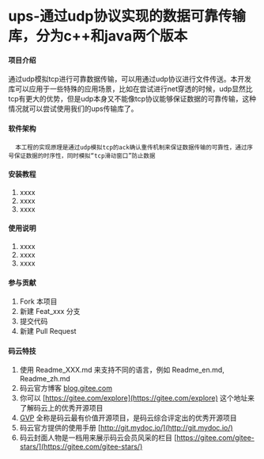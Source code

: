 # ups-通过udp协议实现的数据可靠传输库，分为c++和java两个版本

#### 项目介绍
通过udp模拟tcp进行可靠数据传输，可以用通过udp协议进行文件传送。本开发库可以应用于一些特殊的应用场景，比如在尝试进行net穿透的时候，udp显然比tcp有更大的优势，但是udp本身又不能像tcp协议能够保证数据的可靠传输，这种情况就可以尝试使用我们的ups传输库了。

#### 软件架构
      本工程的实现原理是通过udp模拟tcp的ack确认重传机制来保证数据传输的可靠性，通过序号保证数据的时序性，同时模拟“tcp滑动窗口”防止数据

#### 安装教程

1. xxxx
2. xxxx
3. xxxx

#### 使用说明

1. xxxx
2. xxxx
3. xxxx

#### 参与贡献

1. Fork 本项目
2. 新建 Feat_xxx 分支
3. 提交代码
4. 新建 Pull Request


#### 码云特技

1. 使用 Readme\_XXX.md 来支持不同的语言，例如 Readme\_en.md, Readme\_zh.md
2. 码云官方博客 [blog.gitee.com](https://blog.gitee.com)
3. 你可以 [https://gitee.com/explore](https://gitee.com/explore) 这个地址来了解码云上的优秀开源项目
4. [GVP](https://gitee.com/gvp) 全称是码云最有价值开源项目，是码云综合评定出的优秀开源项目
5. 码云官方提供的使用手册 [http://git.mydoc.io/](http://git.mydoc.io/)
6. 码云封面人物是一档用来展示码云会员风采的栏目 [https://gitee.com/gitee-stars/](https://gitee.com/gitee-stars/)